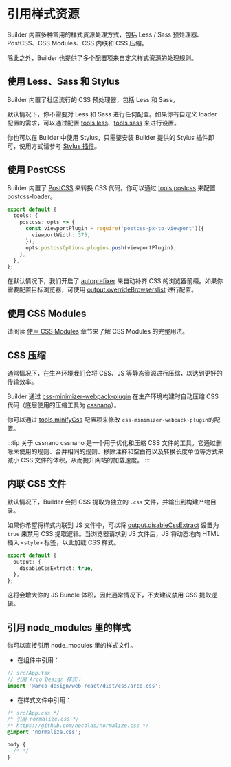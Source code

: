 # 引用样式资源

Builder 内置多种常用的样式资源处理方式，包括 Less / Sass 预处理器、PostCSS、CSS Modules、CSS 内联和 CSS 压缩。

除此之外，Builder 也提供了多个配置项来自定义样式资源的处理规则。

## 使用 Less、Sass 和 Stylus

Builder 内置了社区流行的 CSS 预处理器，包括 Less 和 Sass。

默认情况下，你不需要对 Less 和 Sass 进行任何配置。如果你有自定义 loader 配置的需求，可以通过配置 [tools.less](/api/config-tools.html#tools-less)、[tools.sass](/api/config-tools.html#tools-sass) 来进行设置。

你也可以在 Builder 中使用 Stylus，只需要安装 Builder 提供的 Stylus 插件即可，使用方式请参考 [Stylus 插件](/plugins/plugin-stylus.html)。

## 使用 PostCSS

Builder 内置了 [PostCSS](https://postcss.org/) 来转换 CSS 代码。你可以通过 [tools.postcss](/api/config-tools.html#tools-postcss) 来配置 postcss-loader。

```ts
export default {
  tools: {
    postcss: opts => {
      const viewportPlugin = require('postcss-px-to-viewport')({
        viewportWidth: 375,
      });
      opts.postcssOptions.plugins.push(viewportPlugin);
    },
  },
};
```

在默认情况下，我们开启了 [autoprefixer](https://github.com/postcss/autoprefixer) 来自动补齐 CSS 的浏览器前缀。如果你需要配置目标浏览器，可使用 [output.overrideBrowserslist](/api/config-output.html#output-overridebrowserslist) 进行配置。

## 使用 CSS Modules

请阅读 [使用 CSS Modules](/guide/basic/css-modules.html) 章节来了解 CSS Modules 的完整用法。

## CSS 压缩

通常情况下，在生产环境我们会将 CSS、JS 等静态资源进行压缩，以达到更好的传输效率。

Builder 通过 [css-minimizer-webpack-plugin](https://github.com/webpack-contrib/css-minimizer-webpack-plugin) 在生产环境构建时自动压缩 CSS 代码（底层使用的压缩工具为 [cssnano](https://cssnano.co/)）。

你可以通过 [tools.minifyCss](/api/config-tools.html#tools-minifycss) 配置项来修改 `css-minimizer-webpack-plugin`的配置。

:::tip 关于 cssnano
cssnano 是一个用于优化和压缩 CSS 文件的工具。它通过删除未使用的规则、合并相同的规则、移除注释和空白符以及转换长度单位等方式来减小 CSS 文件的体积，从而提升网站的加载速度。
:::

## 内联 CSS 文件

默认情况下，Builder 会把 CSS 提取为独立的 `.css` 文件，并输出到构建产物目录。

如果你希望将样式内联到 JS 文件中，可以将 [output.disableCssExtract](/api/config-output.html#output-disablecssextract) 设置为 `true` 来禁用 CSS 提取逻辑。当浏览器请求到 JS 文件后，JS 将动态地向 HTML 插入 `<style>` 标签，以此加载 CSS 样式。

```ts
export default {
  output: {
    disableCssExtract: true,
  },
};
```

这将会增大你的 JS Bundle 体积，因此通常情况下，不太建议禁用 CSS 提取逻辑。

## 引用 node_modules 里的样式

你可以直接引用 node_modules 里的样式文件。

- 在组件中引用：

```ts
// src/App.tsx
// 引用 Arco Design 样式：
import '@arco-design/web-react/dist/css/arco.css';
```

- 在样式文件中引用：

```css
/* src/App.css */
/* 引用 normalize.css */
/* https://github.com/necolas/normalize.css */
@import 'normalize.css';

body {
  /* */
}
```
